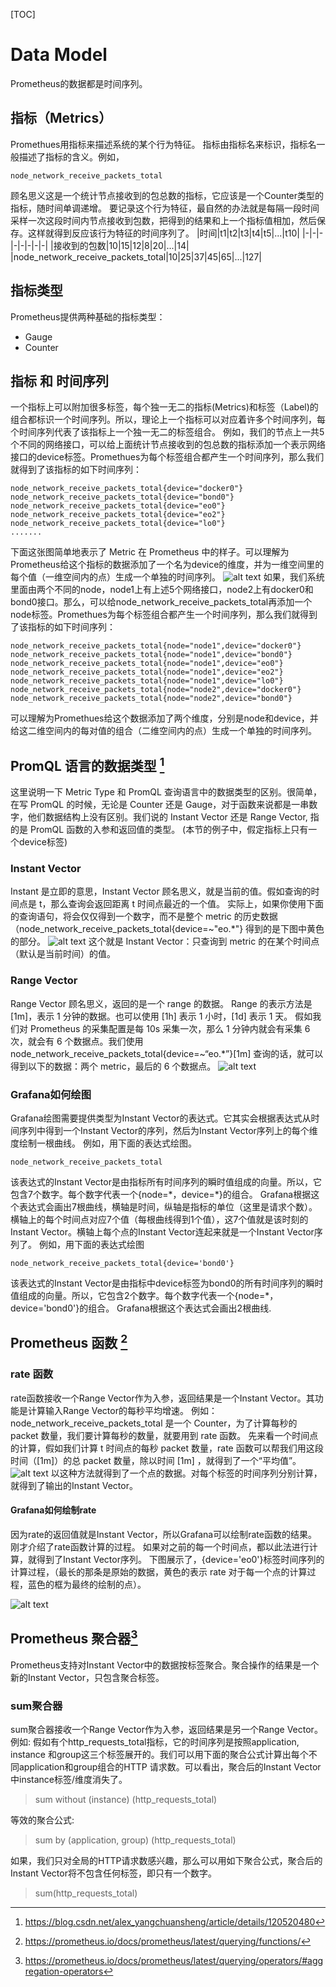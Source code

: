 [TOC]
# Data Model
Prometheus的数据都是时间序列。

## 指标（Metrics）
Promethues用指标来描述系统的某个行为特征。
指标由指标名来标识，指标名一般描述了指标的含义。例如，
```
node_network_receive_packets_total
```
顾名思义这是一个统计节点接收到的包总数的指标，它应该是一个Counter类型的指标，随时间单调递增。
要记录这个行为特征，最自然的办法就是每隔一段时间采样一次这段时间内节点接收到包数，把得到的结果和上一个指标值相加，然后保存。这样就得到反应该行为特征的时间序列了。
|时间|t1|t2|t3|t4|t5|...|t10|
|-|-|-|-|-|-|-|-|
|接收到的包数|10|15|12|8|20|...|14|
|node_network_receive_packets_total|10|25|37|45|65|...|127|
## 指标类型
Prometheus提供两种基础的指标类型：
* Gauge
* Counter

## 指标 和 时间序列 
一个指标上可以附加很多标签，每个独一无二的指标(Metrics)和标签（Label)的组合都标识一个时间序列。所以，理论上一个指标可以对应着许多个时间序列，每个时间序列代表了该指标上一个独一无二的标签组合。
例如，我们的节点上一共5个不同的网络接口，可以给上面统计节点接收到的包总数的指标添加一个表示网络接口的device标签。Promethues为每个标签组合都产生一个时间序列，那么我们就得到了该指标的如下时间序列：
```
node_network_receive_packets_total{device="docker0"}
node_network_receive_packets_total{device="bond0"}
node_network_receive_packets_total{device="eo0"}
node_network_receive_packets_total{device="eo2"}
node_network_receive_packets_total{device="lo0"}
.......
```
下面这张图简单地表示了 Metric 在 Prometheus 中的样子。可以理解为Prometheus给这个指标的数据添加了一个名为device的维度，并为一维空间里的每个值（一维空间内的点）生成一个单独的时间序列。
![alt text](image.png)
如果，我们系统里面由两个不同的node，node1上有上述5个网络接口，node2上有docker0和bond0接口。那么，可以给node_network_receive_packets_total再添加一个node标签。Promethues为每个标签组合都产生一个时间序列，那么我们就得到了该指标的如下时间序列：
```
node_network_receive_packets_total{node="node1",device="docker0"}
node_network_receive_packets_total{node="node1",device="bond0"}
node_network_receive_packets_total{node="node1",device="eo0"}
node_network_receive_packets_total{node="node1",device="eo2"}
node_network_receive_packets_total{node="node1",device="lo0"}
node_network_receive_packets_total{node="node2",device="docker0"}
node_network_receive_packets_total{node="node2",device="bond0"}
```
可以理解为Promethues给这个数据添加了两个维度，分别是node和device，并给这二维空间内的每对值的组合（二维空间内的点）生成一个单独的时间序列。

## PromQL 语言的数据类型 [^1]
这里说明一下 Metric Type 和 PromQL 查询语言中的数据类型的区别。很简单，在写 PromQL 的时候，无论是 Counter 还是 Gauge，对于函数来说都是一串数字，他们数据结构上没有区别。我们说的 Instant Vector 还是 Range Vector, 指的是 PromQL 函数的入参和返回值的类型。
(本节的例子中，假定指标上只有一个device标签)
### Instant Vector
Instant 是立即的意思，Instant Vector 顾名思义，就是当前的值。假如查询的时间点是 t，那么查询会返回距离 t 时间点最近的一个值。
实际上，如果你使用下面的查询语句，将会仅仅得到一个数字，而不是整个 metric 的历史数据（node_network_receive_packets_total{device=~"eo.*"} 得到的是下图中黄色的部分。
![alt text](image-1.png)
这个就是 Instant Vector：只查询到 metric 的在某个时间点（默认是当前时间）的值。
### Range Vector
Range Vector 顾名思义，返回的是一个 range 的数据。
Range 的表示方法是 [1m]，表示 1 分钟的数据。也可以使用 [1h] 表示 1 小时，[1d] 表示 1 天。
假如我们对 Prometheus 的采集配置是每 10s 采集一次，那么 1 分钟内就会有采集 6 次，就会有 6 个数据点。我们使用 node_network_receive_packets_total{device=~“eo.*”}[1m] 查询的话，就可以得到以下的数据：两个 metric，最后的 6 个数据点。
![alt text](image-2.png)
### Grafana如何绘图
Grafana绘图需要提供类型为Instant Vector的表达式。它其实会根据表达式从时间序列中得到一个Instant Vector的序列，然后为Instant Vector序列上的每个维度绘制一根曲线。
例如，用下面的表达式绘图。
```
node_network_receive_packets_total
```
该表达式的Instant Vector是由指标所有时间序列的瞬时值组成的向量。所以，它包含7个数字。每个数字代表一个{node=\*，device=\*}的组合。
Grafana根据这个表达式会画出7根曲线，横轴是时间，纵轴是指标的单位（这里是请求个数）。横轴上的每个时间点对应7个值（每根曲线得到1个值），这7个值就是该时刻的Instant Vector。横轴上每个点的Instant Vector连起来就是一个Instant Vector序列了。
例如，用下面的表达式绘图
```
node_network_receive_packets_total{device='bond0'}
```
该表达式的Instant Vector是由指标中device标签为bond0的所有时间序列的瞬时值组成的向量。所以，它包含2个数字。每个数字代表一个{node=\*，device='bond0'}的组合。
Grafana根据这个表达式会画出2根曲线.


## Prometheus 函数 [^2]

### rate 函数
rate函数接收一个Range Vector作为入参，返回结果是一个Instant Vector。其功能是计算输入Range Vector的每秒平均增速。
例如：
node_network_receive_packets_total 是一个 Counter，为了计算每秒的 packet 数量，我们要计算每秒的数量，就要用到 rate 函数。
先来看一个时间点的计算，假如我们计算 t 时间点的每秒 packet 数量，rate 函数可以帮我们用这段时间（[1m]）的总 packet 数量，除以时间 [1m] ，就得到了一个“平均值”。
![alt text](image-3.png)
以这种方法就得到了一个点的数据。对每个标签的时间序列分别计算，就得到了输出的Instant Vector。
#### Grafana如何绘制rate
因为rate的返回值就是Instant Vector，所以Grafana可以绘制rate函数的结果。
刚才介绍了rate函数计算的过程。
如果对之前的每一个时间点，都以此法进行计算，就得到了Instant Vector序列。
下图展示了，{device='eo0'}标签时间序列的计算过程，（最长的那条是原始的数据，黄色的表示 rate 对于每一个点的计算过程，蓝色的框为最终的绘制的点）。

![alt text](image-4.png)
## Prometheus 聚合器[^3]
Prometheus支持对Instant Vector中的数据按标签聚合。聚合操作的结果是一个新的Instant Vector，只包含聚合标签。
### sum聚合器
sum聚合器接收一个Range Vector作为入参，返回结果是另一个Range Vector。
例如:
假如有个http_requests_total指标，它的时间序列是按照application, instance 和group这三个标签展开的。我们可以用下面的聚合公式计算出每个不同application和group组合的HTTP 请求数。可以看出，聚合后的Instant Vector中instance标签/维度消失了。
> sum without (instance) (http_requests_total)

等效的聚合公式:
> sum by (application, group) (http_requests_total)

如果，我们只对全局的HTTP请求数感兴趣，那么可以用如下聚合公式，聚合后的Instant Vector将不包含任何标签，即只有一个数字。
> sum(http_requests_total)


[^1]: https://blog.csdn.net/alex_yangchuansheng/article/details/120520480
[^2]: https://prometheus.io/docs/prometheus/latest/querying/functions/
[^3]: https://prometheus.io/docs/prometheus/latest/querying/operators/#aggregation-operators